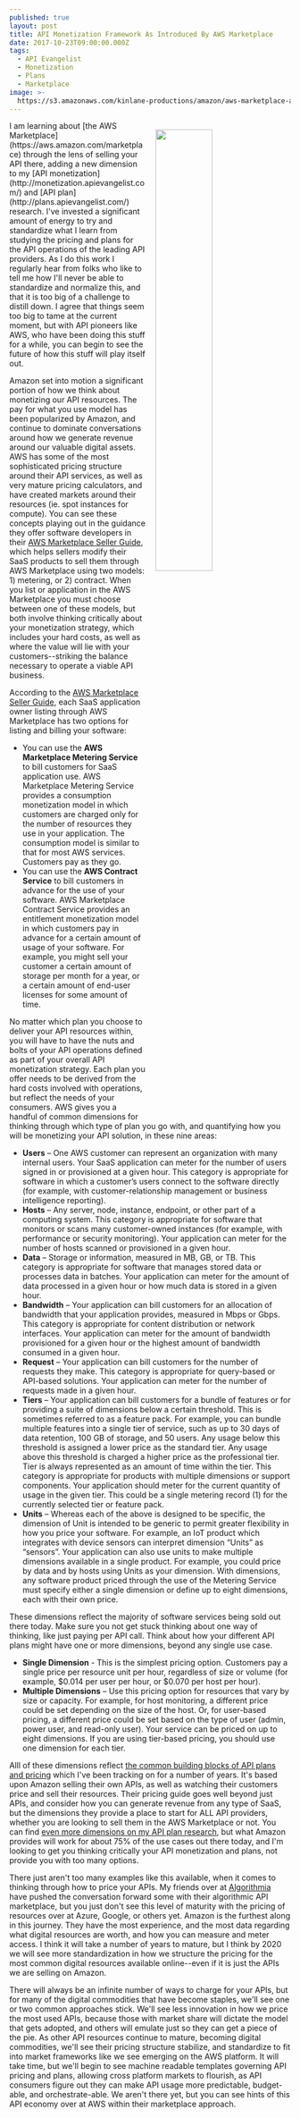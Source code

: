 ```yaml
---
published: true
layout: post
title: API Monetization Framework As Introduced By AWS Marketplace
date: 2017-10-23T09:00:00.000Z
tags:
  - API Evangelist
  - Monetization
  - Plans
  - Marketplace
image: >-
  https://s3.amazonaws.com/kinlane-productions/amazon/aws-marketplace-aws-saas-seller-integration-guide.png
---
```

<p><a href="https://s3.amazonaws.com/awsmp-loadforms/SaaS+Seller+Integration+Guide.pdf"><img src="https://s3.amazonaws.com/kinlane-productions/amazon/aws-marketplace-aws-saas-seller-integration-guide.png" align="right" width="45%" style="padding: 15px;" /></a></p>I am learning about [the AWS Marketplace](https://aws.amazon.com/marketplace) through the lens of selling your API there, adding a new dimension to my [API monetization](http://monetization.apievangelist.com/) and [API plan](http://plans.apievangelist.com/) research. I've invested a significant amount of energy to try and standardize what I learn from studying the pricing and plans for the API operations of the leading API providers. As I do this work I regularly hear from folks who like to tell me how I'll never be able to standardize and normalize this, and that it is too big of a challenge to distill down. I agree that things seem too big to tame at the current moment, but with API pioneers like AWS, who have been doing this stuff for a while, you can begin to see the future of how this stuff will play itself out.

Amazon set into motion a significant portion of how we think about monetizing our API resources. The pay for what you use model has been popularized by Amazon, and continue to dominate conversations around how we generate revenue around our valuable digital assets. AWS has some of the most sophisticated pricing structure around their API services, as well as very mature pricing calculators, and have created markets around their resources (ie. spot instances for compute). You can see these concepts playing out in the guidance they offer software developers in their [AWS Marketplace Seller Guide](https://s3.amazonaws.com/awsmp-loadforms/SaaS+Seller+Integration+Guide.pdf), which helps sellers modify their SaaS products to sell them through AWS Marketplace using two models: 1) metering, or 2) contract. When you list or application in the AWS Marketplace you must choose between one of these models, but both involve thinking critically about your monetization strategy, which includes your hard costs, as well as where the value will lie with your customers--striking the balance necessary to operate a viable API business.

According to the [AWS Marketplace Seller Guide](https://s3.amazonaws.com/awsmp-loadforms/SaaS+Seller+Integration+Guide.pdf), each SaaS application owner listing through AWS Marketplace has two options for listing and billing your software:

- You can use the **AWS Marketplace Metering Service** to bill customers for SaaS application use.
AWS Marketplace Metering Service provides a consumption monetization model in which customers are
charged only for the number of resources they use in your application. The consumption model is similar to that for most AWS services. Customers pay as they go.
- You can use the **AWS Contract Service** to bill customers in advance for the use of your software.
AWS Marketplace Contract Service provides an entitlement monetization model in which customers pay
in advance for a certain amount of usage of your software. For example, you might sell your customer a certain amount of storage per month for a year, or a certain amount of end-user licenses for some amount of time.

No matter which plan you choose to deliver your API resources within, you will have to have the nuts and bolts of your API operations defined as part of your overall API monetization strategy. Each plan you offer needs to be derived from the hard costs involved with operations, but reflect the needs of your consumers. AWS gives you a handful of common dimensions for thinking through which type of plan you go with, and quantifying how you will be monetizing your API solution, in these nine areas:

- **Users** – One AWS customer can represent an organization with many internal users. Your SaaS
application can meter for the number of users signed in or provisioned at a given hour. This category is appropriate for software in which a customer’s users connect to the software directly (for example, with customer-relationship management or business intelligence reporting).
- **Hosts** – Any server, node, instance, endpoint, or other part of a computing system. This category is appropriate for software that monitors or scans many customer-owned instances (for example, with performance or security monitoring). Your application can meter for the number of hosts scanned or provisioned in a given hour.
- **Data** – Storage or information, measured in MB, GB, or TB. This category is appropriate for software that manages stored data or processes data in batches. Your application can meter for the amount of data processed in a given hour or how much data is stored in a given hour.
- **Bandwidth** – Your application can bill customers for an allocation of bandwidth that your application provides, measured in Mbps or Gbps. This category is appropriate for content distribution or network interfaces. Your application can meter for the amount of bandwidth provisioned for a given hour or the highest amount of bandwidth consumed in a given hour.
- **Request** – Your application can bill customers for the number of requests they make. This category is appropriate for query-based or API-based solutions. Your application can meter for the number of requests made in a given hour.
- **Tiers** – Your application can bill customers for a bundle of features or for providing a suite of dimensions below a certain threshold. This is sometimes referred to as a feature pack. For example, you can bundle multiple features into a single tier of service, such as up to 30 days of data retention, 100 GB of storage, and 50 users. Any usage below this threshold is assigned a lower price as the standard tier. Any usage above this threshold is charged a higher price as the professional tier. Tier is always represented as an amount of time within the tier. This category is appropriate for products with multiple dimensions or support components. Your application should meter for the current quantity of usage in the given tier. This could be a single metering record (1) for the currently selected tier or feature pack.
- **Units** – Whereas each of the above is designed to be specific, the dimension of Unit is intended to be generic to permit greater flexibility in how you price your software. For example, an IoT product which integrates with device sensors can interpret dimension “Units” as “sensors”. Your application can also use units to make multiple dimensions available in a single product. For example, you could price by data and by hosts using Units as your dimension. With dimensions, any software product priced through the use of the Metering Service must specify either a single dimension or define up to eight dimensions, each with their own price.

These dimensions reflect the majority of software services being sold out there today. Make sure you not get stuck thinking about one way of thinking, like just paying per API call. Think about how your different API plans might have one or more dimensions, beyond any single use case.

- **Single Dimension** - This is the simplest pricing option. Customers pay a single price per resource unit per hour, regardless of size or volume (for example, $0.014 per user per hour, or $0.070 per host per hour).
- **Multiple Dimensions** – Use this pricing option for resources that vary by size or capacity. For example, for host monitoring, a different price could be set depending on the size of the host. Or, for user-based pricing, a different price could be set based on the type of user (admin, power user, and read-only user). Your service can be priced on up to eight dimensions. If you are using tier-based pricing, you should use one dimension for each tier.

Alll of these dimensions reflect [the common building blocks of API plans and pricing](http://plans.apievangelist.com/#BuildingBlocks) which I've been tracking on for a number of years. It's based upon Amazon selling their own APIs, as well as watching their customers price and sell their resources. Their pricing guide goes well beyond just APIs, and consider how you can generate revenue from any type of SaaS, but the dimensions they provide a place to start for ALL API providers, whether you are looking to sell them in the AWS Marketplace or not. You can find [even more dimensions on my API plan research](http://plans.apievangelist.com/#BuildingBlocks), but what Amazon provides will work for about 75% of the use cases out there today, and I'm looking to get you thinking critically your API monetization and plans, not provide you with too many options.

There just aren't too many examples like this available, when it comes to thinking through how to price your APIs. My friends over at [Algorithmia](https://algorithmia.com/) have pushed the conversation forward some with their algorithmic API marketplace, but you just don't see this level of maturity with the pricing of resources over at Azure, Google, or others yet. Amazon is the furthest along in this journey. They have the most experience, and the most data regarding what digital resources are worth, and how you can measure and meter access. I think it will take a number of years to mature, but I think by 2020 we will see more standardization in how we structure the pricing for the most common digital resources available online--even if it is just the APIs we are selling on Amazon.

There will always be an infinite number of ways to charge for your APIs, but for many of the digital commodities that have become staples, we'll see one or two common approaches stick. We'll see less innovation in how we price the most used APIs, because those with market share will dictate the model that gets adopted, and others will emulate just so they can get a piece of the pie. As other API resources continue to mature, becoming digital commodities, we'll see their pricing structure stabilize, and standardize to fit into market frameworks like we see emerging on the AWS platform. It will take time, but we'll begin to see machine readable templates governing API pricing and plans, allowing cross platform markets to flourish, as API consumers figure out they can make API usage more predictable, budget-able, and orchestrate-able. We aren't there yet, but you can see hints of this API economy over at AWS within their marketplace approach.
